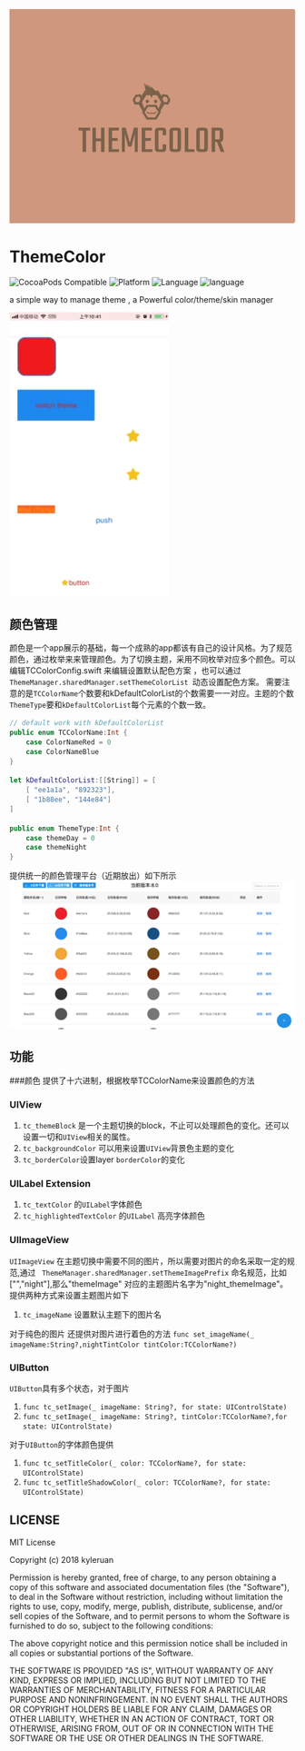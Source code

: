 ![logo](https://github.com/KyleRuan/ThemeColor/blob/master/README_IMAGE/themeLogo.png)
# ThemeColor
![CocoaPods Compatible](https://img.shields.io/cocoapods/v/ThemeColor.svg?style=flat)
![Platform](https://img.shields.io/cocoapods/p/ThemeColor.svg?style=flat)
![Language](https://img.shields.io/badge/language-swift-orange.svg)
![language](https://img.shields.io/cocoapods/l/ThemeColor.svg?style=flat)

a simple way to manage theme ,   a Powerful color/theme/skin manager

![demo](https://github.com/KyleRuan/ThemeColor/blob/master/README_IMAGE/demo.gif)

## 颜色管理
颜色是一个app展示的基础，每一个成熟的app都该有自己的设计风格。为了规范颜色，通过枚举来来管理颜色。为了切换主题，采用不同枚举对应多个颜色。可以编辑TCColorConfig.swift 来编辑设置默认配色方案 ，也可以通过`ThemeManager.sharedManager.setThemeColorList `动态设置配色方案。
需要注意的是`TCColorName`个数要和kDefaultColorList的个数需要一一对应。主题的个数`ThemeType`要和`kDefaultColorList`每个元素的个数一致。

```swift
// default work with kDefaultColorList
public enum TCColorName:Int {
    case ColorNameRed = 0
    case ColorNameBlue
}

let kDefaultColorList:[[String]] = [
    [ "ee1a1a", "892323"],
    [ "1b88ee", "144e84"]
]

public enum ThemeType:Int {
    case themeDay = 0
    case themeNight
}
```

提供统一的颜色管理平台（近期放出）如下所示
![themeBoard](https://github.com/KyleRuan/ThemeColor/blob/master/README_IMAGE/themeBoard.png)
## 功能
###颜色
提供了十六进制，根据枚举TCColorName来设置颜色的方法

### UIView 
1. `tc_themeBlock`  是一个主题切换的block，不止可以处理颜色的变化。还可以设置一切和`UIView`相关的属性。
2. `tc_backgroundColor` 可以用来设置`UIView`背景色主题的变化
3.  `tc_borderColor`设置layer `borderColor`的变化

###  UILabel Extension
1. `tc_textColor`  的`UILabel`字体颜色
2.  `tc_highlightedTextColor` 的`UILabel` 高亮字体颜色

### UIImageView
`UIImageView` 在主题切换中需要不同的图片，所以需要对图片的命名采取一定的规范,通过
` ThemeManager.sharedManager.setThemeImagePrefix` 命名规范，比如["","night"],那么"themeImage"
对应的主题图片名字为"night_themeImage"。提供两种方式来设置主题图片如下

1. `tc_imageName` 设置默认主题下的图片名

对于纯色的图片 还提供对图片进行着色的方法
`func set_imageName(_ imageName:String?,nightTintColor tintColor:TCColorName?)`

### UIButton
`UIButton`具有多个状态，对于图片 
1. `func tc_setImage(_ imageName: String?, for state: UIControlState)`
2. `func tc_setImage(_ imageName: String?, tintColor:TCColorName?,for state: UIControlState) `

对于`UIButton`的字体颜色提供
1. `func tc_setTitleColor(_ color: TCColorName?, for state: UIControlState)`
2. `func tc_setTitleShadowColor(_ color: TCColorName?, for state: UIControlState)`




## LICENSE
MIT License

Copyright (c) 2018 kyleruan

Permission is hereby granted, free of charge, to any person obtaining a copy
of this software and associated documentation files (the "Software"), to deal
in the Software without restriction, including without limitation the rights
to use, copy, modify, merge, publish, distribute, sublicense, and/or sell
copies of the Software, and to permit persons to whom the Software is
furnished to do so, subject to the following conditions:

The above copyright notice and this permission notice shall be included in all
copies or substantial portions of the Software.

THE SOFTWARE IS PROVIDED "AS IS", WITHOUT WARRANTY OF ANY KIND, EXPRESS OR
IMPLIED, INCLUDING BUT NOT LIMITED TO THE WARRANTIES OF MERCHANTABILITY,
FITNESS FOR A PARTICULAR PURPOSE AND NONINFRINGEMENT. IN NO EVENT SHALL THE
AUTHORS OR COPYRIGHT HOLDERS BE LIABLE FOR ANY CLAIM, DAMAGES OR OTHER
LIABILITY, WHETHER IN AN ACTION OF CONTRACT, TORT OR OTHERWISE, ARISING FROM,
OUT OF OR IN CONNECTION WITH THE SOFTWARE OR THE USE OR OTHER DEALINGS IN THE
SOFTWARE.


